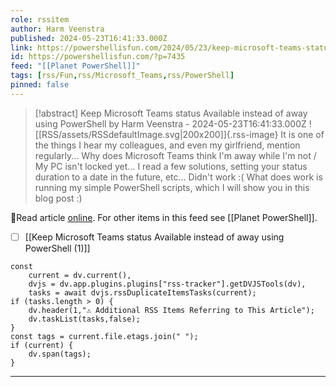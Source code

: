 ```yaml
---
role: rssitem
author: Harm Veenstra
published: 2024-05-23T16:41:33.000Z
link: https://powershellisfun.com/2024/05/23/keep-microsoft-teams-status-available-instead-of-away-using-powershell/
id: https://powershellisfun.com/?p=7435
feed: "[[Planet PowerShell]]"
tags: [rss/Fun,rss/Microsoft_Teams,rss/PowerShell]
pinned: false
---
```


> [!abstract] Keep Microsoft Teams status Available instead of away using PowerShell by Harm Veenstra - 2024-05-23T16:41:33.000Z
> ![[RSS/assets/RSSdefaultImage.svg|200x200]]{.rss-image}
> It is one of the things I hear my colleagues, and even my girlfriend, mention regularly... Why does Microsoft Teams think I'm away while I'm not / My PC isn't locked yet... I read a few solutions, setting your status duration to a date in the future, etc... Didn't work :( What does work is running my simple PowerShell scripts, which I will show you in this blog post :)

🔗Read article [online](https://powershellisfun.com/2024/05/23/keep-microsoft-teams-status-available-instead-of-away-using-powershell/). For other items in this feed see [[Planet PowerShell]].

- [ ] [[Keep Microsoft Teams status Available instead of away using PowerShell (1)]]

~~~dataviewjs
const
    current = dv.current(),
	dvjs = dv.app.plugins.plugins["rss-tracker"].getDVJSTools(dv),
	tasks = await dvjs.rssDuplicateItemsTasks(current);
if (tasks.length > 0) {
	dv.header(1,"⚠ Additional RSS Items Referring to This Article");
    dv.taskList(tasks,false);
}
const tags = current.file.etags.join(" ");
if (current) {
	dv.span(tags);
}
~~~

- - -
